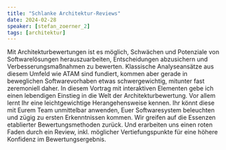 ```yaml
---
title: "Schlanke Architektur-Reviews"
date: 2024-02-28
speaker: [stefan_zoerner_2]
tags: [architektur]
---
```


Mit Architekturbewertungen ist es möglich, Schwächen und Potenziale von Softwarelösungen herauszuarbeiten, Entscheidungen abzusichern und Verbesserungsmaßnahmen zu bewerten. Klassische Analyseansätze aus diesem Umfeld wie ATAM sind fundiert, kommen aber gerade in beweglichen Softwarevorhaben etwas schwergewichtig, mitunter fast zeremoniell daher.
In diesem Vortrag mit interaktiven Elementen gebe ich einen lebendigen Einstieg in die Welt der Architekturbewertung. Vor allem lernt Ihr eine leichtgewichtige Herangehensweise kennen. Ihr  könnt diese mit Eurem Team unmittelbar anwenden, Euer Softwaresystem beleuchten und zügig zu ersten Erkenntnissen kommen. Wir greifen auf die Essenzen etablierter Bewertungsmethoden zurück. Und erarbeiten uns einen roten Faden durch ein Review, inkl. möglicher Vertiefungspunkte für eine höhere Konfidenz im Bewertungsergebnis.
